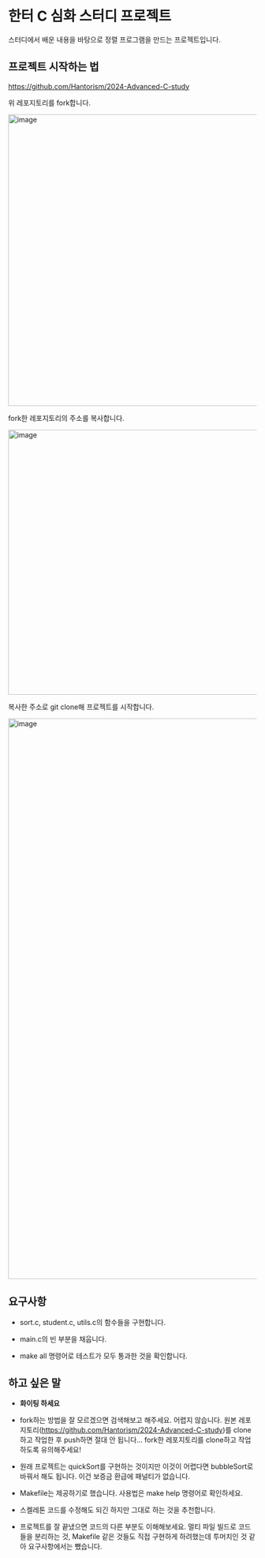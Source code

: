 # 한터 C 심화 스터디 프로젝트

스터디에서 배운 내용을 바탕으로 정렬 프로그램을 만드는 프로젝트입니다.

## 프로젝트 시작하는 법

https://github.com/Hantorism/2024-Advanced-C-study

위 레포지토리를 fork합니다.

<img width="591" alt="image" src="https://github.com/Hantorism/2024-Advanced-C-study/assets/70265177/8b6c2669-eb9d-45a8-9a9a-35cb12b86222">

fork한 레포지토리의 주소를 복사합니다.

<img width="537" alt="image" src="https://github.com/Hantorism/2024-Advanced-C-study/assets/70265177/b0ecb293-83b6-4d9d-abd8-a50ee2b7f471">

복사한 주소로 git clone해 프로젝트를 시작합니다.

<img width="1136" alt="image" src="https://github.com/Hantorism/2024-Advanced-C-study/assets/70265177/9a68ab17-23db-4847-b001-6ce797689171">

## 요구사항

- sort.c, student.c, utils.c의 함수들을 구현합니다.

- main.c의 빈 부분을 채웁니다.

- make all 명령어로 테스트가 모두 통과한 것을 확인합니다.

## 하고 싶은 말

- **화이팅 하세요**

- fork하는 방법을 잘 모르겠으면 검색해보고 해주세요. 어렵지 않습니다. 원본 레포지토리(https://github.com/Hantorism/2024-Advanced-C-study)를 clone하고 작업한 후 push하면 절대 안 됩니다... fork한 레포지토리를 clone하고 작업하도록 유의해주세요!

- 원래 프로젝트는 quickSort를 구현하는 것이지만 이것이 어렵다면 bubbleSort로 바꿔서 해도 됩니다. 이건 보증금 환급에 패널티가 없습니다.

- Makefile는 제공하기로 했습니다. 사용법은 make help 명령어로 확인하세요.

- 스켈레톤 코드를 수정해도 되긴 하지만 그대로 하는 것을 추천합니다.

- 프로젝트를 잘 끝냈으면 코드의 다른 부분도 이해해보세요. 멀티 파일 빌드로 코드들을 분리하는 것, Makefile 같은 것들도 직접 구현하게 하려했는데 투머치인 것 같아 요구사항에서는 뺐습니다.
